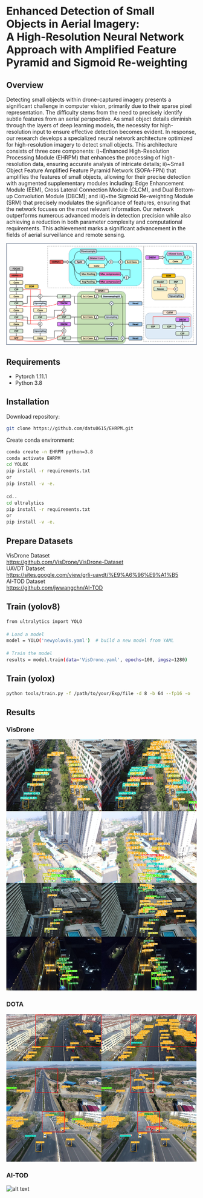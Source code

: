 # Enhanced Detection of Small Objects in Aerial Imagery:<br/>A High-Resolution Neural Network Approach with Amplified Feature Pyramid and Sigmoid Re-weighting

## Overview
Detecting small objects within drone-captured imagery presents a significant challenge in computer vision, primarily due to their sparse pixel representation.
The difficulty stems from the need to precisely identify subtle features from an aerial perspective.
As small object details diminish through the layers of deep learning models, the necessity for high-resolution input to ensure effective detection becomes evident.
In response, our research develops a specialized neural network architecture optimized for high-resolution imagery to detect small objects.
This architecture consists of three core components: i)~Enhanced High-Resolution Processing Module (EHRPM) that enhances the processing of high-resolution data, ensuring accurate analysis of intricate details; ii)~Small Object Feature Amplified Feature Pyramid Network (SOFA-FPN) that amplifies the features of small objects, allowing for their precise detection with augmented supplementary modules including: Edge Enhancement Module (EEM), Cross Lateral Connection Module (CLCM), and Dual Bottom-up Convolution Module (DBCM); and iii)~the Sigmoid Re-weighting Module (SRM) that precisely modulates the significance of features, ensuring that the network focuses on the most relevant information.
Our network outperforms numerous advanced models in detection precision while also achieving a reduction in both parameter complexity and computational requirements. This achievement marks a significant advancement in the fields of aerial surveillance and remote sensing. 

![alt text](/assets/over_arch.png)


## Requirements
- Pytorch 1.11.1
- Python 3.8

## Installation
Download repository:
```bash
git clone https://github.com/datu0615/EHRPM.git
```

Create conda environment:
```bash
conda create -n EHRPM python=3.8
conda activate EHRPM
cd YOLOX
pip install -r requirements.txt
or
pip install -v -e.

cd..
cd ultralytics
pip install -r requirements.txt
or
pip install -v -e.
```

## Prepare Datasets

VisDrone Dataset  
<https://github.com/VisDrone/VisDrone-Dataset>  
UAVDT Dataset  
<https://sites.google.com/view/grli-uavdt/%E9%A6%96%E9%A1%B5>  
AI-TOD Dataset  
<https://github.com/jwwangchn/AI-TOD>  


## Train (yolov8)

```bash
from ultralytics import YOLO

# Load a model
model = YOLO('newyolov8s.yaml')  # build a new model from YAML

# Train the model
results = model.train(data='VisDrone.yaml', epochs=100, imgsz=1280)
```


## Train (yolox)

```bash
python tools/train.py -f /path/to/your/Exp/file -d 8 -b 64 --fp16 -o
```


## Results
### VisDrone  
![alt text](/assets/visdrone.png)  
### DOTA  
![alt text](/assets/vd_uavdt2.png)  
### AI-TOD  
![alt text](/assets/aitod.png)  
